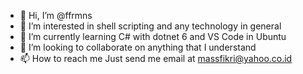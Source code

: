 - 👋 Hi, I’m @ffrmns
- 👀 I’m interested in shell scripting and any technology in general
- 🌱 I’m currently learning C# with dotnet 6 and VS Code in Ubuntu
- 💞️ I’m looking to collaborate on anything that I understand
- 📫 How to reach me Just send me email at massfikri@yahoo.co.id

<!---
ffrmns/ffrmns is a ✨ special ✨ repository because its `README.md` (this file) appears on your GitHub profile.
You can click the Preview link to take a look at your changes.
--->
